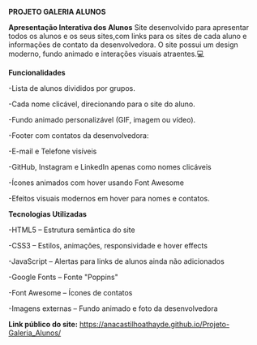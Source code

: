 **PROJETO GALERIA ALUNOS**

**Apresentação Interativa dos Alunos**
Site desenvolvido para apresentar todos os alunos e os seus sites,com links para os sites de cada aluno e informações de contato da desenvolvedora. O site possui um design moderno, fundo animado e interações visuais atraentes.💻

**Funcionalidades**

-Lista de alunos divididos por grupos.

-Cada nome clicável, direcionando para o site do aluno.

-Fundo animado personalizável (GIF, imagem ou vídeo).

-Footer com contatos da desenvolvedora:

-E-mail e Telefone visíveis

-GitHub, Instagram e LinkedIn apenas como nomes clicáveis

-Ícones animados com hover usando Font Awesome

-Efeitos visuais modernos em hover para nomes e contatos.


**Tecnologias Utilizadas**

-HTML5 – Estrutura semântica do site

-CSS3 – Estilos, animações, responsividade e hover effects

-JavaScript – Alertas para links de alunos ainda não adicionados

-Google Fonts – Fonte "Poppins"

-Font Awesome – Ícones de contatos

-Imagens externas – Fundo animado e foto da desenvolvedora


**Link público do site:**
https://anacastilhoathayde.github.io/Projeto-Galeria_Alunos/

